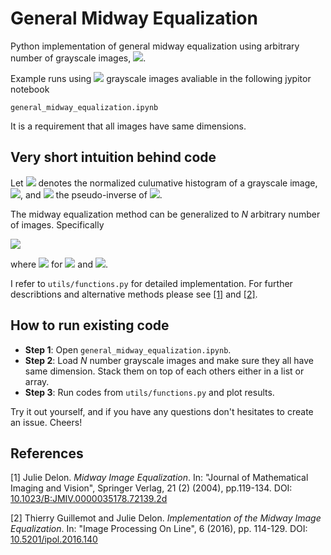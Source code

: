 # General Midway Equalization #

Python implementation of general midway equalization using arbitrary number of grayscale images, <img src="https://render.githubusercontent.com/render/math?math=N \geq 2">.

Example runs using <img src="https://render.githubusercontent.com/render/math?math=N=\{2,3,4\}"> grayscale images avaliable in the following jypitor notebook

```
general_midway_equalization.ipynb
```

It is a requirement that all images have same dimensions.

## Very short intuition behind code ##

Let <img src="https://render.githubusercontent.com/render/math?math=C"> denotes the normalized culumative histogram of a grayscale image, <img src="https://render.githubusercontent.com/render/math?math=I">, and <img src="https://render.githubusercontent.com/render/math?math=C^{-1}"> the pseudo-inverse of <img src="https://render.githubusercontent.com/render/math?math=C">.
 
The midway equalization method can be generalized to _N_ arbitrary number of images. Specifically

<img src="https://render.githubusercontent.com/render/math?math=\varphi (x) = \frac{1}{N} \sum_{p=1}^{N} C_{p}^{-1}(x)">

where <img src="https://render.githubusercontent.com/render/math?math=\tilde{I}_n = \varphi \big( C_n (I_n) \big)"> for <img src="https://render.githubusercontent.com/render/math?math=n \in \{1,...,N \}"> and  <img src="https://render.githubusercontent.com/render/math?math=p \in \{1,...,N \}">.

I refer to `utils/functions.py` for detailed implementation. 
For further describtions and alternative methods please see [[1]](#1) and [[2]](#2).

## How to run existing code ##

* __Step 1__: Open `general_midway_equalization.ipynb`.
* __Step 2__: Load _N_ number grayscale images and make sure they all have same dimension. Stack them on top of each others either in a list or array.
* __Step 3__: Run codes from `utils/functions.py` and plot results.

Try it out yourself, and if you have any questions don't hesitates to create an issue. Cheers!


## References ##

<a id="1">[1]</a> 
Julie Delon. _Midway Image Equalization_. In: "Journal of Mathematical Imaging and Vision", Springer
Verlag, 21 (2) (2004), pp.119-134. DOI: [10.1023/B:JMIV.0000035178.72139.2d](https://doi.org/10.1023/B:JMIV.0000035178.72139.2d "Named link title")

<a id="1">[2]</a> 
Thierry Guillemot and Julie Delon. _Implementation of the Midway Image Equalization_. In: "Image Processing On Line", 6 (2016), pp. 114-129. DOI: [10.5201/ipol.2016.140](http://www.ipol.im/pub/art/2016/140/?utm_source=doi "Named link title")
